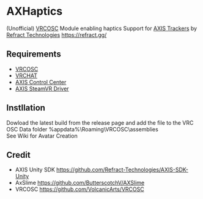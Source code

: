 # AXHaptics
(Unofficial) [VRCOSC](https://github.com/VolcanicArts/VRCOSC)  Module enabling haptics Support for [AXIS Trackers](https://axisxr.gg/) by [Refract Technologies](https://www.codecademy.com/pages/contribute-docs) https://refract.gg/

## Requirements
- [VRCOSC](https://github.com/VolcanicArts/VRCOSC)  
- [VRCHAT](https://hello.vrchat.com/)  
- [AXIS Control Center](https://downloads.axisxr.gg/cc/beta/default)
- [AXIS SteamVR Driver](https://downloads.axisxr.gg/essential)

## Instllation
Dowload the latest build from the release page and add the file to the VRC OSC Data folder %appdata%\Roaming\VRCOSC\assemblies  
See Wiki for Avatar Creation  

## Credit
  - AXIS Unity SDK <https://github.com/Refract-Technologies/AXIS-SDK-Unity>
  - AxSlime <https://github.com/ButterscotchV/AXSlime>
  - VRCOSC <https://github.com/VolcanicArts/VRCOSC>
